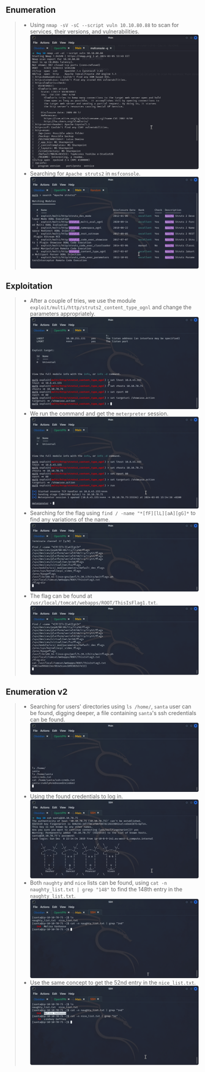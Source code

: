 ## **Enumeration**
>	- Using `nmap -sV -sC --script vuln 10.10.80.88` to scan for services, their versions, and vulnerabilities.![](nmap-out.png)
>	- Searching for `Apache struts2` in `msfconsole`.![](apache-search.png)

## **Exploitation**
>	- After a couple of tries, we use the module `exploit/multi/http/struts2_content_type_ognl` and change the parameters appropriately.![](exploit-params.png)
>	- We run the command and get the `meterpreter` session.![](meterpreter.png)
>	- Searching for the flag using `find / -name "*[fF][lL][aA][gG]*` to find any variations of the name.![](flag-loc.png)
>	- The flag can be found at `/usr/local/tomcat/webapps/ROOT/ThisIsFlag1.txt`.![](flag1.png)

## **Enumeration v2**
>	- Searching for users' directories using `ls /home/`, `santa` user can be found, digging deeper, a file containing `santa`'s ssh credentials can be found.![](santa-ssh-creds.png)
>	- Using the found credentials to log in.![](ssh-out.png)
>	- Both `naughty` and `nice` lists can be found, using `cat -n naughty_list.txt | grep "148"` to find the 148th entry in the `naughty_list.txt`.![](cat-148.png)
>	- Use the same concept to get the 52nd entry in the `nice_list.txt`.![](cat-52.png)
